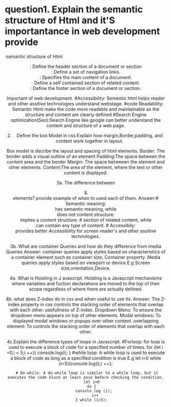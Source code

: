 # question1. Explain the semantic structure of Html and it'S importantance in web development provide 
:semantic structure of Html

<header>: Define the header section of a document or section
<nav>: Define a set of navigation links.
<main>: Specifies the main content of a document.
<section>: Define a self contained section of related content.
<footer>: Define the footer section of a document or section.

Important of web development.
#Accessibility: Sementic html helps reader and other assitive technologies understand webstage.
#code Readability: Semantic Html make the code more readable and maintainable as the structure and content are clearly defined
#Search Engine optimization(Seo):Search Engine like google can better understand the content and structure of a web page.

 2. Define the box Model in css
  Explain how margin,Border,padding, and content work together in layout.
  
Box model is decribe the layout and spacing of html elements.
Border: The border adds a visual outline of an element
Padding:The space between the content area and the border
Margin: The space betweeen the element and other elements.
Content:The area of the element, where the text or other content is displayed.

3a. The difference between <section> & <div> elements? provide example of when to used each of them.
Answer:# Semantic meaning: <section> has semantic meaning, while <div> does not content structure:<section> implies a  content structure:
       # section of related content, while <div> can contain any type of content.
       # Accessibily: <section> provides better Accessibility for screen reader's and other assitive technologies.

3b. What are container Queries and how do they difference from media Queries
   Answer: container queries apply styles based on characteristics of a container element such as container size, Container property.
    Media queries apply styles based on viewport or device E.g Screen size,orientation,Device.

4a. What is Hoisting in J avascript.
    Hoisting is a Javascript mechanisms where variables and fuction declarations are moved to the top of their scope regardless of where there are actually defined.

4b. what does Z-index do in css and when useful to use its.
     Answer: The Z-index property in css controls the stacking order of elements that overlap with each other.
        usefullness of Z-index.
    Dropdown Menu: To  ensure the dropdown menu appears on top of other elements.
     Modal windows: To displayed modal windows or popups over other content.
     overlapping element: To controls the stacking order of elements that overlap with each other.

4c.Explain the difference types of loops in Javascript.
     #Forloop: for loop is used to execute a block of code for a specified number of times. for (let i =0,i < 5;i ++){
      console.log(i);
}
 #while loop: A while loop is used to execute a block of code as long as a specified condition is true
     E.g let i=0 while (i<5){console.log(i);i ++};

     # Do-while: A do-while loop is similar to a while loop, but it executes the code block at least once before checking the condition.
         let i=0
         do {
           console.log (i);
            i++
         } while (i<5);

